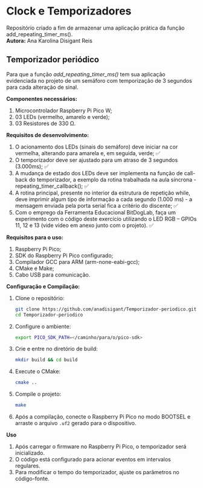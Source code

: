 # Clock e Temporizadores
Repositório criado a fim de armazenar uma aplicação prática da função add_repeating_timer_ms().<br>
__Autora:__ Ana Karolina Disigant Reis

## Temporizador periódico
Para que a função _add_repeating_timer_ms()_ tem sua aplicação evidenciada no projeto de um semáforo com temporização de 3 segundos para cada alteração de sinal.<br>

__Componentes necessários:__ <br>
1) Microcontrolador Raspberry Pi Pico W;
2) 03 LEDs (vermelho, amarelo e verde);
3) 03 Resistores de 330 Ω.

__Requisitos de desenvolvimento:__

1) O acionamento dos LEDs (sinais do semáforo) deve iniciar na cor vermelha, alterando para amarela e, em seguida, verde; ✅
2) O temporizador deve ser ajustado para um atraso de 3 segundos (3.000ms); ✅
3) A mudança de estado dos LEDs deve ser implementa na função de call-back do temporizador, a exemplo da rotina trabalhada na aula síncrona - repeating_timer_callback(); ✅
4) A rotina principal, presente no interior da estrutura de repetição while, deve imprimir algum tipo de informação a cada segundo (1.000 ms) - a mensagem enviada pela porta serial fica a critério do discente; ✅
5) Com o emprego da Ferramenta Educacional BitDogLab, faça um experimento com o código deste exercício utilizando o LED RGB – GPIOs 11, 12 e 13 (vide vídeo em anexo junto com o projeto). ✅

__Requisitos para o uso:__

1) Raspberry Pi Pico;
2) SDK do Raspberry Pi Pico configurado;
3) Compilador GCC para ARM (arm-none-eabi-gcc);
4) CMake e Make;
5) Cabo USB para comunicação.

__Configuração e Compilação:__

1. Clone o repositório:
   ```sh
   git clone https://github.com/anadisigant/Temporizador-periodico.git
   cd Temporizador-periodico
   ```
2. Configure o ambiente:
   ```sh
   export PICO_SDK_PATH=</caminho/para/o/pico-sdk>
   ```
3. Crie e entre no diretório de build:
   ```sh
   mkdir build && cd build
   ```
4. Execute o CMake:
   ```sh
   cmake ..
   ```
5. Compile o projeto:
   ```sh
   make
   ```
6. Após a compilação, conecte o Raspberry Pi Pico no modo BOOTSEL e arraste o arquivo `.uf2` gerado para o dispositivo.

__Uso__

1. Após carregar o firmware no Raspberry Pi Pico, o temporizador será inicializado.
2. O código está configurado para acionar eventos em intervalos regulares.
3. Para modificar o tempo do temporizador, ajuste os parâmetros no código-fonte.

